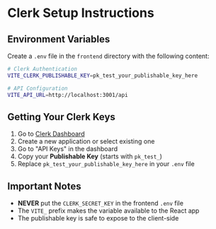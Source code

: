 # Clerk Setup Instructions

## Environment Variables

Create a `.env` file in the `frontend` directory with the following content:

```bash
# Clerk Authentication
VITE_CLERK_PUBLISHABLE_KEY=pk_test_your_publishable_key_here

# API Configuration  
VITE_API_URL=http://localhost:3001/api
```

## Getting Your Clerk Keys

1. Go to [Clerk Dashboard](https://dashboard.clerk.com/)
2. Create a new application or select existing one
3. Go to "API Keys" in the dashboard
4. Copy your **Publishable Key** (starts with `pk_test_`)
5. Replace `pk_test_your_publishable_key_here` in your `.env` file

## Important Notes

- **NEVER** put the `CLERK_SECRET_KEY` in the frontend `.env` file
- The `VITE_` prefix makes the variable available to the React app
- The publishable key is safe to expose to the client-side 